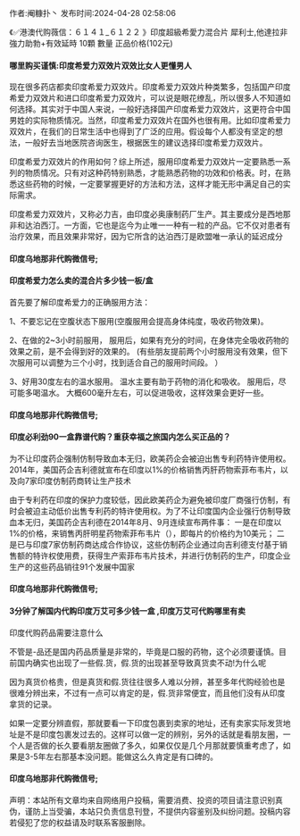 <p>作者:阉糠扑丶 发布时间:2024-04-28 02:58:06</p>
<p>《✅港澳代购薇信：６１４１_６１２２ 》印度超級希愛力混合片 犀利士,他達拉非 強力助勃+有效延時 10顆 數量 正品价格(102元) </p>
									<h4>哪里购买谨慎:印度希爱力双效片双效比女人更懂男人</h4><p>现在很多药店都卖印度希爱力双效片。印度希爱力双效片种类繁多，包括国产印度希爱力双效片和进口印度希爱力双效片，可以说是眼花缭乱，所以很多人不知道如何选择。其实对于中国人来说，一般好选择国产印度希爱力双效片，这更符合中国男姓的实际物质情况。当然，印度希爱力双效片在国外也很有用。比如印度希爱力双效片，在我们的日常生活中也得到了广泛的应用。假设每个人都没有坚定的想法，一般好去当地医院咨询医生，根据医生的建议选择印度希爱力双效片。</p><p>印度希爱力双效片的作用如何？综上所述，服用印度希爱力双效片一定要熟悉一系列的物质情况。只有对这种药特别熟悉，才能熟悉药物的功效和价格表。时，在熟悉这些药物的时候，一定要掌握更好的方法和方法，这样才能无形中满足自己的实际需求。</p><p>印度希爱力双效片，又称必力吉，由印度必奥康制药厂生产。其主要成分是西地那非和达泊西汀。一方面，它也是迄今为止唯一一种有一粒的产品。它不仅对患者有治疗效果，而且效果非常好，因为它所含的达泊西汀是欧盟唯一承认的延迟成分</p><p></p><h4>	印度乌地那非代购微信号;</h4><p></p><h4>印度希爱力怎么卖的混合片多少钱一板/盒</h4><p>首先要了解印度希爱力的正确服用方法：</p><p>1、不要忘记在空腹状态下服用(空腹服用会提高身体纯度，吸收药物效果)。</p><p> 2、在做的2~3小时前服用， 服用后，如果有充分的时间，在身体完全吸收药物的效果之前，是不会得到好的效果的。 (有些朋友提前两个小时服用没有效果，但下次服用可以调整为三个小时，找到适合自己的服用时间段。 ）</p><p> 3、好用30度左右的温水服用。 温水主要有助于药物的消化和吸收。 服用后，尽可能多喝温水。 大概600毫升左右，可以促进吸收，这样效果会更好一些。</p><p></p><h4>	印度乌地那非代购微信号;</h4><p></p><h4>印度必利劲90一盒靠谱代购？重获幸福之旅国内怎么买正品的？</h4><p>为不让印度药企强制仿制导致血本无归，欧美药企会被迫出售专利药特许使用权。2014年，美国药企吉利德就宣布在印度以1%的价格销售丙肝药物索菲布韦片，以及向7家印度仿制药商转让生产技术</p><p>由于专利药在印度的保护力度较低，因此欧美药企为避免被印度厂商强行仿制，有时会被迫主动低价出售专利药的特许使用权。为了不让印度国内企业强行仿制导致血本无归，美国药企吉利德在2014年8月、9月连续宣布两件事： 一是在印度以1%的价格，来销售丙肝明星药物索菲布韦片（），即每片的价格约为10美元； 二是已与印度7家仿制药商达成合作协议，这些仿制药企业通过向吉利德支付基于销售额的特许权使用费，获得生产索菲布韦片技术，并进行仿制药的生产，印度企业生产的这些药品销往91个发展中国家</p><p></p><h4>	印度乌地那非代购微信号;</h4><p></p><h4>3分钟了解国内代购印度万艾可多少钱一盒 ,印度万艾可代购哪里有卖</h4><p>印度代购药品需要注意什么</p><p>不管是-品还是国内药品质量是非常的，毕竟是口服的药物，这个必须要谨慎。目前国内确实也出现了一些假.货，假.货的出现甚至导致真货卖不动!为什么呢</p><p>因为真货价格贵，但是真货和假.货往往很多人难以分辨，甚至多年代购经验也是很难分辨出来，不过有一点可以肯定的是，假.货非常便宜，而且他们没有从印度拿货的记录。</p><p>如果一定要分辨直假，那就要看一下印度包裹到卖家的地址，还有卖家实际发货地址是不是印度包裹发过去的。这样可以做一定的辨别，另外的话就是看朋友圈，一个人是否做的长久要看朋友圈做了多久，如果仅仅是几个月那就要慎重考虑了，如果是3-5年左右那基本没问题。能做这么久肯定是有口碑的。</p><p></p><h4>	印度乌地那非代购微信号;</h4>				声明：本站所有文章均来自网络用户投稿，需要消费、投资的项目请注意识别真伪，谨防上当受骗，本站只负责信息刊登，不提供内容鉴别及纠纷问题。投稿内容若侵犯了您的权益请及时联系客服删除。				
